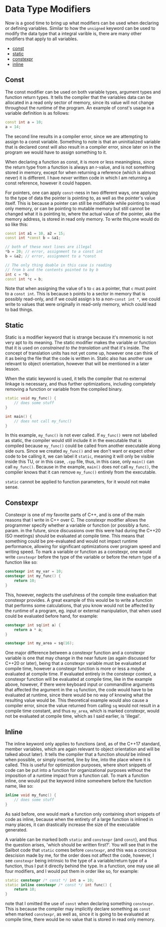 # Data Type Modifiers

Now is a good time to bring up what modifiers can be used when declaring or defining variables. Similar to how the `unsigned` keyword can be used to modify the data type that a integral varible is, there are many other modifiers that apply to all variables.

- [const](#Const)
- [static](#Static)
- [constexpr](#Constexpr)
- [inline](#Inline)

## Const

The const modifier can be used on both variable types, argument types and function return types. It tells the compiler that the variables data can be allocated in a read only sector of memory, since its value will not change throughout the runtime of the program. An example of const's usage in a variable definition is as follows:

```cpp
const int a = 10;
a = 14;
```

The second line results in a compiler error, since we are attempting to assign to a const variable. Something to note is that an uninitialized variable that is declared const will also result in a compiler error, since later on in the program we would have to assign something to it.

When declaring a function as const, it is more or less meaningless, since the return type from a function is always an r-value, and is not something stored in memory, except for when returning a reference (which is almost never) it is different. I have _never_ written code in which I am returning a const reference, however it could happen.

For pointers, one can apply `const`-ness in two different ways, one applying to the type of data the pointer is pointing to, as well as the pointer's value itself. This is because a pointer can still be modifiable while pointing to read only memory, or can be pointing to mutable memory but still cannot be changed what it is pointing to, where the actual value of the pointer, aka the memory address, is stored in read only memory. To write this,one would do so like this:

```cpp
const int a1 = 10, a2 = 15;
const int *const b = &a1;

// both of these next lines are illegal
*b = 20; // error, assignment to a const int
b = &a2; // error, assignment to a *const

// The only thing doable in this case is reading
// from b and the contents pointed to by b
int c = *b;
const int *c = b;
```

Note that when assigning the value of `b` to `c` as a pointer, that `c` must point to a `const int`. This is because `b` points to a sector in memory that is possibly read-only, and if we could assign `b` to a non-`const int *`, we could write to values that were originally in read-only memory, which could lead to bad things.

## Static

Static is a modifier keyword that is strange because it's mnemonic is not very apt to its meaning. The static modifier makes the variable or function that it is used on _constrained to the translation unit_ that it's inside. The concept of translation units has not yet come up, however one can think of it as being the file that the code is written in. Static also has another use relevant to object orientation, however that will be mentioned in a later lesson.

When the static keyword is used, it tells the compiler that no external linkage is necessary, and thus further optimizations, including completely removing a function or variable from the compiled binary.

```cpp
static void my_func() {
    // does some stuff
}

int main() {
    // does not call my_func()
}
```

In this example, `my_func()` is not ever called. If `my_func()` were not labelled as static, the compiler would still include it in the executable that is compiled because `my_func()` could be called from another executable along side ours. Since we created `my_func()` and we don't want or expect other code to be calling it, we can label it `static`, meaning it will only be visible inside this TU, or in this case, `.cpp` file, thus, in this case, only `main()` can call `my_func()`. Because in the example, `main()` does _not_ call `my_func()`, the compiler knows that it can remove `my_func()` entirely from the executable.

`static` cannot be applied to function parameters, for it would not make sense.

## Constexpr

Constexpr is one of my favorite parts of C++, and is one of the main reasons that I write in C++ over C. The constexpr modifier allows the programmer specify whether a variable or function (or possibly a func. param. in the future, since discussions over this were had during the C++20 ISO meetings) should be evaluated at compile time. This means that something could be pre-evaluated and would not impact runtime performance, allowing for significant optimizations over program speed and writing speed. To mark a variable or function as a constexpr, one would write `constexpr` before the type of the variable or before the return type of a function like so:

```cpp
constexpr int my_var = 10;
constexpr int my_func() {
    return 10;
}
```

This, however, neglects the usefulness of the compile time evaluation that constexpr provides. A great example of this would be to write a function that performs some calculations, that you know would not be affected by the runtime of a program, eg. input or external manipulation, that when used could be evaluated before hand, for example:

```cpp
constexpr int sq(int a) {
    return a * a;
}

constexpr int my_area = sq(16);
```

One major difference between a constexpr function and a constexpr variable is one that may change in the near future (as again discussed for C++20 or later), being that a constexpr variable must be evaluated at compile time, however a constexpr function is more or less a _maybe_ evaluated at compile time. If evaluated entirely in the constexpr context, a constexpr function will be evaluated at compile time, like in the example above, however, if there were keyboard input or commandline arguments that affected the argument in the `sq` function, the code would have to be evaluated at runtime, since there would be no way of knowing what the resulting value would be. This theoretical example would also cause a compiler error, since the value returned from calling `sq` would not result in a compile time constant, and thus `my_area`, which is marked constexpr, would not be evaluated at compile time, which as I said earlier, is 'illegal'.

## Inline

The inline keyword only applies to functions (and, as of the C++17 standard, member variables, which are again relevant to object orientation and will be talked about later). It tells the compiler that a function _should_ be inlined when possible, or simply inserted, line by line, into the place where it is called. This is useful for optimization purposes, where short snippets of code can be put into a function for organizational purposes without the imposition of a runtime impact from a function call. To mark a function inline, one would put the keyword inline somewhere before the function name, like so:

```cpp
inline void my_func() {
    // does some stuff
}
```

As said before, one would mark a function only containing short snippets of code as inline, because when the entirety of a large function is inlined in many places, it can drastically increase the size of the executable generated.

A variable can be marked both `static` and `constexpr` (and `const`), and thus the question arises, 'which should be written first?'. You will see that in the Sailbot code that `static` comes before `constexpr`, and this was a concious descision made by me, for the order does not affect the code, however, I see `constexpr` being intrinsic to the type of a variable/return type of a function, thus I put it directly behind the type. In a function, one may use all four modifiers, and I would put them in order like so, for example:

```cpp
static constexpr /* const */ int a = 10;
static inline constexpr /* const */ int func() {
    return 10;
}
```

note that I omitted the use of `const` when declaring something `constexpr`. This is because the compiler may implicitly declare something as `const` when marked `constexpr`, as well as, since it is going to be evaluated at compile time, there would be no value that is stored in read only memory.
